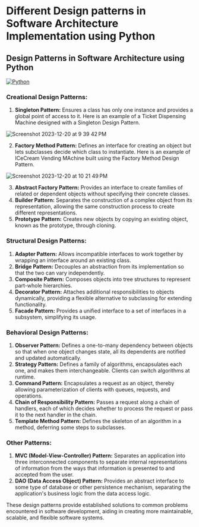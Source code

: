 # Different Design patterns in Software Architecture Implementation using Python

## Design Patterns in Software Architecture using Python

[![Python](https://img.shields.io/badge/Python-3.6+-blue)](https://www.python.org/downloads/)


### Creational Design Patterns:
1. **Singleton Pattern:** Ensures a class has only one instance and provides a global point of access to it. Here is an example of a Ticket Dispensing Machine designed with a Singleton Design Pattern.

![Screenshot 2023-12-20 at 9 39 42 PM](https://github.com/manojbusam/DesignPatterns/assets/44409170/f4e9f89d-6dfd-468d-b137-cdca8ba0e018)

2. **Factory Method Pattern:** Defines an interface for creating an object but lets subclasses decide which class to instantiate. Here is an example of ICeCream Vending MAchine built using the Factory Method Design Pattern.

![Screenshot 2023-12-20 at 10 21 49 PM](https://github.com/manojbusam/DesignPatterns/assets/44409170/818cd720-817c-4883-aa24-98f0cacb1a97)

3. **Abstract Factory Pattern:** Provides an interface to create families of related or dependent objects without specifying their concrete classes.
4. **Builder Pattern:** Separates the construction of a complex object from its representation, allowing the same construction process to create different representations.
5. **Prototype Pattern:** Creates new objects by copying an existing object, known as the prototype, through cloning.

### Structural Design Patterns:
1. **Adapter Pattern:** Allows incompatible interfaces to work together by wrapping an interface around an existing class.
2. **Bridge Pattern:** Decouples an abstraction from its implementation so that the two can vary independently.
3. **Composite Pattern:** Composes objects into tree structures to represent part-whole hierarchies.
4. **Decorator Pattern:** Attaches additional responsibilities to objects dynamically, providing a flexible alternative to subclassing for extending functionality.
5. **Facade Pattern:** Provides a unified interface to a set of interfaces in a subsystem, simplifying its usage.

### Behavioral Design Patterns:
1. **Observer Pattern:** Defines a one-to-many dependency between objects so that when one object changes state, all its dependents are notified and updated automatically.
2. **Strategy Pattern:** Defines a family of algorithms, encapsulates each one, and makes them interchangeable. Clients can switch algorithms at runtime.
3. **Command Pattern:** Encapsulates a request as an object, thereby allowing parameterization of clients with queues, requests, and operations.
4. **Chain of Responsibility Pattern:** Passes a request along a chain of handlers, each of which decides whether to process the request or pass it to the next handler in the chain.
5. **Template Method Pattern:** Defines the skeleton of an algorithm in a method, deferring some steps to subclasses.

### Other Patterns:
1. **MVC (Model-View-Controller) Pattern:** Separates an application into three interconnected components to separate internal representations of information from the ways that information is presented to and accepted from the user.
2. **DAO (Data Access Object) Pattern:** Provides an abstract interface to some type of database or other persistence mechanism, separating the application's business logic from the data access logic.

These design patterns provide established solutions to common problems encountered in software development, aiding in creating more maintainable, scalable, and flexible software systems.
